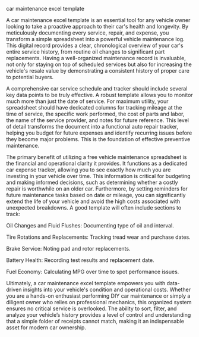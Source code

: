car maintenance excel template


A car maintenance excel template is an essential tool for any vehicle owner looking to take a proactive approach to their car's health and longevity. By meticulously documenting every service, repair, and expense, you transform a simple spreadsheet into a powerful vehicle maintenance log. This digital record provides a clear, chronological overview of your car's entire service history, from routine oil changes to significant part replacements. Having a well-organized maintenance record is invaluable, not only for staying on top of scheduled services but also for increasing the vehicle's resale value by demonstrating a consistent history of proper care to potential buyers.



A comprehensive car service schedule and tracker should include several key data points to be truly effective. A robust template allows you to monitor much more than just the date of service. For maximum utility, your spreadsheet should have dedicated columns for tracking mileage at the time of service, the specific work performed, the cost of parts and labor, the name of the service provider, and notes for future reference. This level of detail transforms the document into a functional auto repair tracker, helping you budget for future expenses and identify recurring issues before they become major problems. This is the foundation of effective preventive maintenance.



The primary benefit of utilizing a free vehicle maintenance spreadsheet is the financial and operational clarity it provides. It functions as a dedicated car expense tracker, allowing you to see exactly how much you are investing in your vehicle over time. This information is critical for budgeting and making informed decisions, such as determining whether a costly repair is worthwhile on an older car. Furthermore, by setting reminders for future maintenance tasks based on date or mileage, you can significantly extend the life of your vehicle and avoid the high costs associated with unexpected breakdowns. A good template will often include sections to track:




    
Oil Changes and Fluid Flushes: Documenting type of oil and interval.

    
Tire Rotations and Replacements: Tracking tread wear and purchase dates.

    
Brake Service: Noting pad and rotor replacements.

    
Battery Health: Recording test results and replacement date.

    
Fuel Economy: Calculating MPG over time to spot performance issues.





Ultimately, a car maintenance excel template empowers you with data-driven insights into your vehicle's condition and operational costs. Whether you are a hands-on enthusiast performing DIY car maintenance or simply a diligent owner who relies on professional mechanics, this organized system ensures no critical service is overlooked. The ability to sort, filter, and analyze your vehicle’s history provides a level of control and understanding that a simple folder of receipts cannot match, making it an indispensable asset for modern car ownership.
